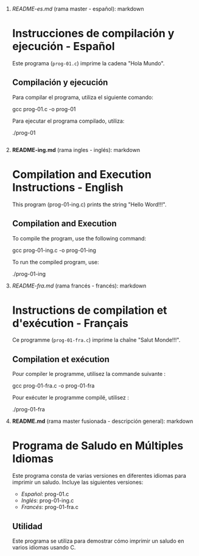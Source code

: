 1. *README-es.md* (rama master - español):
   markdown
   # Instrucciones de compilación y ejecución - Español

   Este programa (`prog-01.c`) imprime la cadena "Hola Mundo".

   ## Compilación y ejecución

   Para compilar el programa, utiliza el siguiente comando:
   
   gcc prog-01.c -o prog-01
   

   Para ejecutar el programa compilado, utiliza:
   
   ./prog-01
   
   ```

2. **README-ing.md** (rama ingles - inglés):
   markdown
   # Compilation and Execution Instructions - English

   This program (prog-01-ing.c) prints the string "Hello Word!!!".

   ## Compilation and Execution

   To compile the program, use the following command:
   
   gcc prog-01-ing.c -o prog-01-ing
   

   To run the compiled program, use:
   
   ./prog-01-ing
   

3. *README-fra.md* (rama francés - francés):
   markdown
   # Instructions de compilation et d'exécution - Français

   Ce programme (`prog-01-fra.c`) imprime la chaîne "Salut Monde!!!".

   ## Compilation et exécution

   Pour compiler le programme, utilisez la commande suivante :
   
   gcc prog-01-fra.c -o prog-01-fra
   

   Pour exécuter le programme compilé, utilisez :
   
   ./prog-01-fra
   

4. **README.md** (rama master fusionada - descripción general):
   markdown
   # Programa de Saludo en Múltiples Idiomas

   Este programa consta de varias versiones en diferentes idiomas para imprimir un saludo. Incluye las siguientes versiones:

   - *Español*: prog-01.c
   - *Inglés*: prog-01-ing.c
   - *Francés*: prog-01-fra.c

   ## Utilidad

   Este programa se utiliza para demostrar cómo imprimir un saludo en varios idiomas usando C.
   ```
